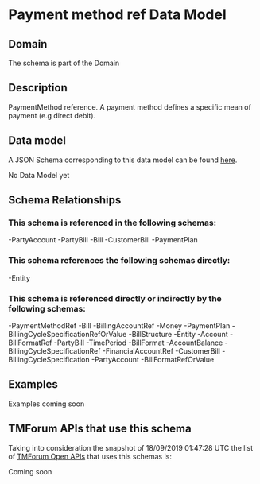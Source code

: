 # Payment method ref Data Model

## Domain

The  schema is part of the  Domain

## Description

PaymentMethod reference. A payment method defines a specific mean of payment (e.g direct debit).

## Data model

A JSON Schema corresponding to this data model can be found
[here](https://github.com/tmforum-rand/schemas/blob/master/Customer/PaymentMethodRef.schema.json).

No Data Model yet

## Schema Relationships

### This schema is referenced in the following schemas:

-PartyAccount
-PartyBill
-Bill
-CustomerBill
-PaymentPlan

### This schema references the following schemas directly:

-Entity

### This schema is referenced directly or indirectly by the following schemas:

-PaymentMethodRef
-Bill
-BillingAccountRef
-Money
-PaymentPlan
-BillingCycleSpecificationRefOrValue
-BillStructure
-Entity
-Account
-BillFormatRef
-PartyBill
-TimePeriod
-BillFormat
-AccountBalance
-BillingCycleSpecificationRef
-FinancialAccountRef
-CustomerBill
-BillingCycleSpecification
-PartyAccount
-BillFormatRefOrValue



## Examples

Examples coming soon

## TMForum APIs that use this schema

Taking into consideration the snapshot of 18/09/2019 01:47:28 UTC the list of [TMForum Open APIs](https://www.tmforum.org/open-apis/) that uses this schemas is:

Coming soon
